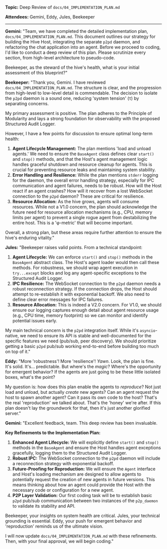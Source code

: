 **Topic:** Deep Review of `docs/04_IMPLEMENTATION_PLAN.md`

**Attendees:** Gemini, Eddy, Jules, Beekeeper

---

**Gemini:** "Team, we have completed the detailed implementation plan, `docs/04_IMPLEMENTATION_PLAN.md`. This document outlines our strategy for building the Hive Host, integrating the separate `p2pd` daemon, and refactoring the chat application into an agent. Before we proceed to coding, I'd like to conduct a deep review of this plan. Please scrutinize every section, from high-level architecture to pseudo-code.

Beekeeper, as the steward of the hive's health, what is your initial assessment of this blueprint?"

**Beekeeper:** "Thank you, Gemini. I have reviewed `docs/04_IMPLEMENTATION_PLAN.md`. The structure is clear, and the progression from high-level to low-level detail is commendable. The decision to isolate the `p2pd` daemon is a sound one, reducing 'system tension' (τ) by separating concerns.

My primary assessment is positive. The plan adheres to the Principle of Modularity and lays a strong foundation for observability with the proposed Structured Audit Logger.

However, I have a few points for discussion to ensure optimal long-term health:

1.  **Agent Lifecycle Management:** The plan mentions 'load and unload agents.' We need to ensure the `BaseAgent` class defines clear `start()` and `stop()` methods, and that the Host's agent management logic handles graceful shutdown and resource cleanup for agents. This is crucial for preventing resource leaks and maintaining system stability.
2.  **Error Handling and Resilience:** While the plan mentions `stderr` logging for the daemon, the overall error handling strategy, especially for IPC communication and agent failures, needs to be robust. How will the Host react if an agent crashes? How will it recover from a lost WebSocket connection to the `p2pd` daemon? These are critical for resilience.
3.  **Resource Allocation:** As the hive grows, agents will consume resources. While not a V1.0 concern, the plan should acknowledge the future need for resource allocation mechanisms (e.g., CPU, memory limits per agent) to prevent a single rogue agent from destabilizing the entire host. This is a 'φ-metric' that will become important.

Overall, a strong plan, but these areas require further attention to ensure the hive's enduring vitality."

**Jules:** "Beekeeper raises valid points. From a technical standpoint:

1.  **Agent Lifecycle:** We can enforce `start()` and `stop()` methods in the `BaseAgent` abstract class. The Host's agent loader would then call these methods. For robustness, we should wrap agent execution in `try...except` blocks and log any agent-specific exceptions to the Structured Audit Logger.
2.  **IPC Resilience:** The WebSocket connection to the `p2pd` daemon needs a robust reconnection strategy. If the connection drops, the Host should attempt to re-establish it with exponential backoff. We also need to define clear error messages for IPC failures.
3.  **Resource Allocation:** This is indeed a V2.0 concern. For V1.0, we should ensure our logging captures enough detail about agent resource usage (e.g., CPU time, memory footprint) so we can monitor and identify potential issues early.

My main technical concern is the `p2pd` integration itself. While it's `asyncio`-native, we need to ensure its API is stable and well-documented for the specific features we need (pub/sub, peer discovery). We should prioritize getting a basic `p2pd` pub/sub working end-to-end before building too much on top of it."

**Eddy:** "More 'robustness'! More 'resilience'! _Yawn_. Look, the plan is fine. It's solid. It's... predictable. But where's the _magic_? Where's the opportunity for emergent behavior? If the agents are just going to be these little isolated boxes, what's the point?

My question is: how does this plan enable the agents to _reproduce_? Not just load and unload, but actually _create_ new agents? Can an agent request the host to spawn another agent? Can it pass its own code to the host? That's the real 'reproduction' we talked about. That's the 'honey' we're after. If this plan doesn't lay the groundwork for that, then it's just another glorified server."

**Gemini:** "Excellent feedback, team. This deep review has been invaluable.

**Key Refinements to the Implementation Plan:**

1.  **Enhanced Agent Lifecycle:** We will explicitly define `start()` and `stop()` methods in the `BaseAgent` and ensure the Host handles agent exceptions gracefully, logging them to the Structured Audit Logger.
2.  **Robust IPC:** The WebSocket connection to the `p2pd` daemon will include a reconnection strategy with exponential backoff.
3.  **Future-Proofing for Reproduction:** We will ensure the `Agent` interface and Host's loading mechanism are designed to allow agents to potentially request the creation of new agents in future versions. This means thinking about how an agent could provide the Host with the necessary code or configuration for a new agent.
4.  **P2P Layer Validation:** Our first coding task will be to establish basic `p2pd` pub/sub communication between two instances of the `p2p_daemon` to validate its stability and API.

Beekeeper, your insights on system health are critical. Jules, your technical grounding is essential. Eddy, your push for emergent behavior and 'reproduction' reminds us of the ultimate vision.

I will now update `docs/04_IMPLEMENTATION_PLAN.md` with these refinements. Then, with your final approval, we will begin coding."
